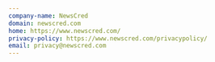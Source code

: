 ```yaml
---
company-name: NewsCred
domain: newscred.com
home: https://www.newscred.com/
privacy-policy: https://www.newscred.com/privacypolicy/
email: privacy@newscred.com
---
```




